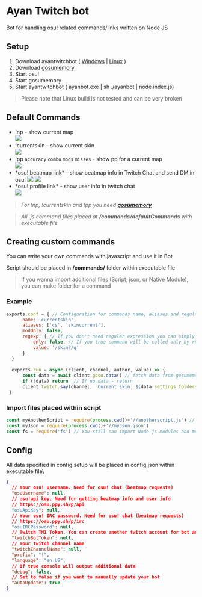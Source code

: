 # Ayan Twitch bot
Bot for handling osu! related commands/links written on Node JS
## Setup
1. Download ayantwitchbot ( [Windows]() | [Linux]() )
2. Download [gosumemory](https://github.com/l3lackShark/gosumemory)
3. Start osu!
4. Start gosumemory
5. Start ayantwitchbot ( ayanbot.exe | sh ./ayanbot | node index.js)
>Please note that Linux build is not tested and can be very broken
## Default Commands
* !np - show current map\
![](https://i.imgur.com/h11lplS.png)
* !currentskin - show current skin\
![](https://i.imgur.com/FQF8hyu.png)
* !pp `accuracy` `combo` `mods` `misses` - show pp for a current map\
![](https://i.imgur.com/tWvCToL.png)
* \*osu! beatmap link\* - show beatmap info in Twitch Chat and send DM in osu!
![](https://i.imgur.com/9U96S1V.png)
![](https://i.imgur.com/JWBnvTt.png)
* \*osu! profile link\* - show user info in twitch chat\
![](https://i.imgur.com/oMnI2k5.png)
>*For !np, !currentskin and !pp you need **[gosumemory](https://github.com/l3lackShark/gosumemory)***

>*All .js command files placed at **/commands/defaultCommands** with executable file*
## Creating custom commands
You can write your own commands with javascript and use it in Bot

Script should be placed in **/commands/** folder within executable file
>If you wanna import additional files (Script, json, or Native Module), you can make folder for a command
### Example
```javascript
exports.conf = { // Configuration for commands name, aliases and regular expression
      name: 'currentskin',
      aliases: ['cs', 'skincurrent'],
      modOnly: false,
      regexp: { // If you don't need regular expression you can simply delete this object
          only: false, // If you true command will be called only by regexp
          value: '/skin?/g'
      }
  }
  
  exports.run = async (client, channel, author, value) => {
      const data = await client.gosu.data() // fetch data from gosumemory (./api/gosu.js)
      if (!data) return  // If no data - return
      client.twitch.say(channel, `Current skin: ${data.settings.folders.skin}`) 
 }
```
### Import files placed within script
```javascript
const myAnotherScript = require(process.cwd()+'//anotherscript.js') // If file placed within script
const myJson = require(process.cwd()+'//myJson.json')
const fs = require('fs') // You still can import Node js modules and modules listed in package json
```
## Config
All data specified in config setup will be placed in config.json within executable file\
```json
{
  // Your osu! username. Need for osu! chat (beatmap requests)
  "osuUsername": null, 
  // osu!api key. Need for getting beatmap info and user info
  // https://osu.ppy.sh/p/api
  "osuApiKey": null, 
  // Your osu! IRC password. Need for osu! chat (beatmap requests)
  // https://osu.ppy.sh/p/irc
  "osuIRCPassword": null, 
  // Twitch TMI Token. You can create another twitch account for bot and user its token
  "twitchBotToken": null,
  // Your twitch channel name
  "twitchChannelName": null,
  "prefix": "!",
  "language": "en_US",
  // If true console will output additional data
  "debug": false, 
  // Set to false if you want to manually update your bot
  "autoUpdate": true 
}
```